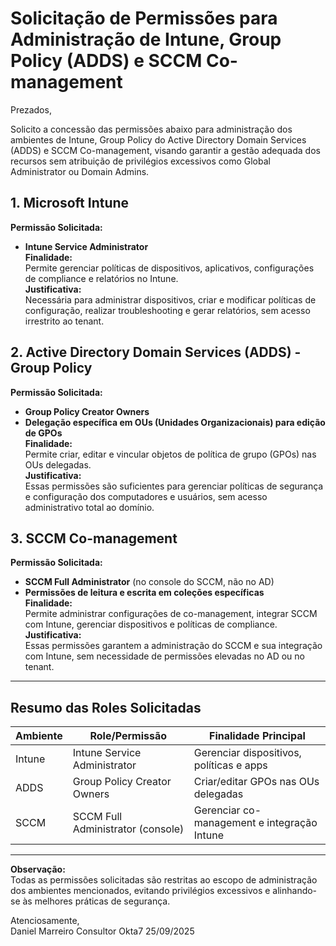 # Solicitação de Permissões para Administração de Intune, Group Policy (ADDS) e SCCM Co-management

Prezados,

Solicito a concessão das permissões abaixo para administração dos ambientes de Intune, Group Policy do Active Directory Domain Services (ADDS) e SCCM Co-management, visando garantir a gestão adequada dos recursos sem atribuição de privilégios excessivos como Global Administrator ou Domain Admins.

## 1. Microsoft Intune

**Permissão Solicitada:**  
- **Intune Service Administrator**  
**Finalidade:**  
Permite gerenciar políticas de dispositivos, aplicativos, configurações de compliance e relatórios no Intune.  
**Justificativa:**  
Necessária para administrar dispositivos, criar e modificar políticas de configuração, realizar troubleshooting e gerar relatórios, sem acesso irrestrito ao tenant.

## 2. Active Directory Domain Services (ADDS) - Group Policy

**Permissão Solicitada:**  
- **Group Policy Creator Owners**  
- **Delegação específica em OUs (Unidades Organizacionais) para edição de GPOs**  
**Finalidade:**  
Permite criar, editar e vincular objetos de política de grupo (GPOs) nas OUs delegadas.  
**Justificativa:**  
Essas permissões são suficientes para gerenciar políticas de segurança e configuração dos computadores e usuários, sem acesso administrativo total ao domínio.

## 3. SCCM Co-management

**Permissão Solicitada:**  
- **SCCM Full Administrator** (no console do SCCM, não no AD)  
- **Permissões de leitura e escrita em coleções específicas**  
**Finalidade:**  
Permite administrar configurações de co-management, integrar SCCM com Intune, gerenciar dispositivos e políticas de compliance.  
**Justificativa:**  
Essas permissões garantem a administração do SCCM e sua integração com Intune, sem necessidade de permissões elevadas no AD ou no tenant.

---

## Resumo das Roles Solicitadas

| Ambiente      | Role/Permissão                   | Finalidade Principal                          |
|---------------|----------------------------------|-----------------------------------------------|
| Intune        | Intune Service Administrator     | Gerenciar dispositivos, políticas e apps      |
| ADDS          | Group Policy Creator Owners      | Criar/editar GPOs nas OUs delegadas           |
| SCCM          | SCCM Full Administrator (console)| Gerenciar co-management e integração Intune   |

---

**Observação:**  
Todas as permissões solicitadas são restritas ao escopo de administração dos ambientes mencionados, evitando privilégios excessivos e alinhando-se às melhores práticas de segurança.

Atenciosamente,  
Daniel Marreiro
Consultor Okta7
25/09/2025
